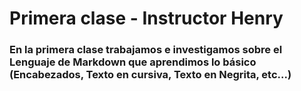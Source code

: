 # Primera clase - Instructor Henry

### En la primera clase trabajamos e investigamos sobre el Lenguaje de Markdown que aprendimos lo básico (Encabezados, Texto en cursiva, Texto en Negrita, etc...)